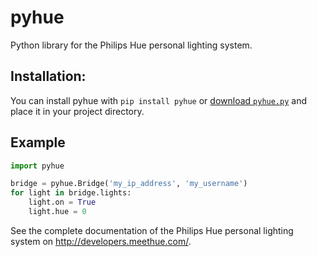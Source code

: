 pyhue
=====

Python library for the Philips Hue personal lighting system.

Installation:
-------------

You can install pyhue with `pip install pyhue` or [download `pyhue.py`](https://raw.github.com/alexrdp90/pyhue/master/src/pyhue.py) and place it in your project directory.

Example
-------

```python
import pyhue

bridge = pyhue.Bridge('my_ip_address', 'my_username')
for light in bridge.lights:
	light.on = True
    light.hue = 0
```

See the complete documentation of the Philips Hue personal lighting system on <http://developers.meethue.com/>.